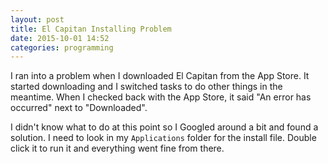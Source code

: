 ```yaml
---
layout: post
title: El Capitan Installing Problem
date: 2015-10-01 14:52
categories: programming
---
```

I ran into a problem when I downloaded El Capitan from the App Store. It started
downloading and I switched tasks to do other things in the meantime. When I
checked back with the App Store, it said "An error has occurred" next to "Downloaded".

I didn't know what to do at this point so I Googled around a bit and found a
solution. I need to look in my `Applications` folder for the install file.
Double click it to run it and everything went fine from there.
